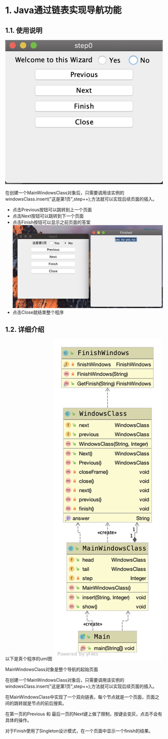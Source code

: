 # 1. Java通过链表实现导航功能

## 1.1. 使用说明

![uml](1.png)

在创建一个MainWindowsClass对象后，只需要调用该实例的windowsClass.insert("这是第1页",step++);方法就可以实现后续页面的插入。

- 点击Previous按钮可以跳转到上一个页面
- 点击Next按钮可以跳转到下一个页面
- 点击Finish按钮可以显示之前页面的答案
![finish](2.png)
- 点击Close就结束整个程序

## 1.2. 详细介绍

以下是真个程序的uml图
![uml](uml.png)

MainWindowsClass对象是整个导航的起始页面

在创建一个MainWindowsClass对象后，只需要调用该实例的windowsClass.insert("这是第1页",step++);方法就可以实现后续页面的插入。

在MainWindowsClass中实现了一个双向链表，每个节点就是一个页面，页面之间的跳转就是节点的前后搜索。

在第一页的Previous 和 最后一页的Next键上做了限制，按键会变灰，点击不会有具体的操作。

对于Finish使用了Singleton设计模式，在一个页面中显示一个finish的结果。